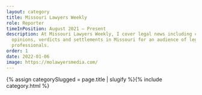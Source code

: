 ```yaml
---
layout: category
title: Missouri Lawyers Weekly
role: Reporter
timeInPosition: August 2021 — Present
description: At Missouri Lawyers Weekly, I cover legal news including court
  opinions, verdicts and settlements in Missouri for an audience of legal
  professionals.
order: 1
date: 2022-01-06
image: https://molawyersmedia.com/
---
```

{% assign categorySlugged = page.title | slugify %}{% include category.html %}